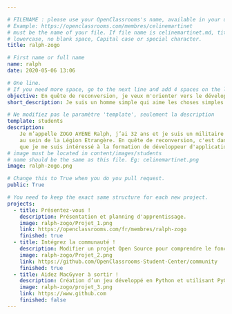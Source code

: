 ```yaml
---

# FILENAME : please use your OpenClassrooms's name, available in your url.
# Example: https://openclassrooms.com/membres/celinemartinet
# must be the name of your file. If file name is celinemartinet.md, title is celinemartinet.
# lowercase, no blank space, Capital case or special character.
title: ralph-zogo

# First name or full name
name: ralph
date: 2020-05-06 13:06

# One line.
# If you need more space, go to the next line and add 4 spaces on the left, as in 'description'.
objective: En quête de reconversion, je veux m'orienter vers le développement informatique.
short_description: Je suis un homme simple qui aime les choses simples.

# Ne modifiez pas le paramètre 'template', seulement la description
template: students
description: 
    Je m’appelle ZOGO AYENE Ralph, j’ai 32 ans et je suis un militaire en service
    au sein de la Légion Etrangère. En quête de reconversion, c'est dans cette optique
    que je me suis intéressé à la formation de développeur d'applications Python. 
# image must be located in content/images/students
# name should be the same as this file. Eg: celinemartinet.png
image: ralph-zogo.png

# Change this to True when you do you pull request.
public: True

# You need to keep the exact same structure for each new project. 
projects:
  - title: Présentez-vous !
    description: Présentation et planning d'apprentissage.
    image: ralph-zogo/Projet_1.png
    link: https://openclassrooms.com/fr/membres/ralph-zogo
    finished: true
  - title: Intégrez la communauté !
    description: Modifier un projet Open Source pour comprendre le fonctionnement de GIT et Github.
    image: ralph-zogo/Projet_2.png
    link: https://github.com/OpenClassrooms-Student-Center/community 
    finished: true
  - title: Aidez MacGyver à sortir !
    description: Création d’un jeu développé en Python et utilisant PyGame.
    image: ralph-zogo/projet_3.png
    link: https://www.github.com
    finished: false
---
```

